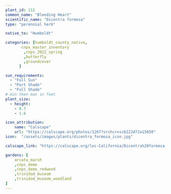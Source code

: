 ```yaml
---
plant_id: 112
common_name: "Bleeding Heart"
scientific_name: "Dicentra formosa"
type: "perennial herb"

native_to: "Humboldt"

categories: [humboldt_county_native,
       cnps_master_inventory
        ,cnps_2022_spring
        ,butterfly
        ,groundcover
      ]

sun_requirements:
  - "Full Sun"
  - "Part Shade"
  - "Full Shade"
# min then max in feet
plant_size:
  - height: 
    - 0.7
    - 1.6

icon_attribution: 
    name: "Calscape"
    url: "https://calscape.org/photos/1267?srchcr=sc6222d72a15658"
icon:  "/assets/images/plants/dicentra_formosa_icon.jpg"

calscape_link: "https://calscape.org/loc-California/Dicentra%20formosa(%20)"

gardens: [ 
    arcata_marsh
    ,cnps_demo
    ,cnps_demo_redwood
    ,trinidad_museum
    ,trinidad_museum_woodland
]
---
```

